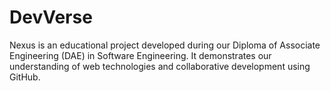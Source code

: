 # DevVerse
Nexus is an educational project developed during our Diploma of Associate Engineering (DAE) in Software Engineering. It demonstrates our understanding of web technologies and collaborative development using GitHub.
